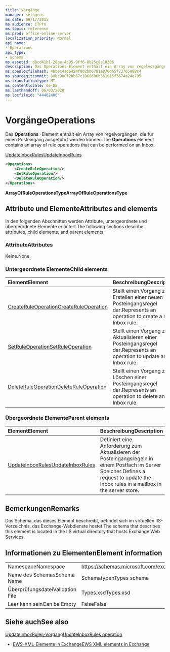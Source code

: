 ```yaml
---
title: Vorgänge
manager: sethgros
ms.date: 09/17/2015
ms.audience: ITPro
ms.topic: reference
ms.prod: office-online-server
localization_priority: Normal
api_name:
- Operations
api_type:
- schema
ms.assetid: d8cd41b1-28ae-4c95-9ff6-8b25c8e18306
description: Das Operations-Element enthält ein Array von regelvorgängen, die für einen Posteingang ausgeführt werden können.
ms.openlocfilehash: 4bbec4ad6424f802bb6781a870d65f23705e88c4
ms.sourcegitcommit: 88ec988f2bb67c1866d06b361615f3674a24e795
ms.translationtype: MT
ms.contentlocale: de-DE
ms.lasthandoff: 06/03/2020
ms.locfileid: "44462486"
---
```

# <a name="operations"></a><span data-ttu-id="0bbe5-103">Vorgänge</span><span class="sxs-lookup"><span data-stu-id="0bbe5-103">Operations</span></span>

<span data-ttu-id="0bbe5-104">Das **Operations** -Element enthält ein Array von regelvorgängen, die für einen Posteingang ausgeführt werden können.</span><span class="sxs-lookup"><span data-stu-id="0bbe5-104">The **Operations** element contains an array of rule operations that can be performed on an Inbox.</span></span> 
  
[<span data-ttu-id="0bbe5-105">UpdateInboxRules</span><span class="sxs-lookup"><span data-stu-id="0bbe5-105">UpdateInboxRules</span></span>](updateinboxrules.md)
  
```XML
<Operations>
    <CreateRuleOperation/>
    <SetRuleOperation/>
    <DeleteRuleOperation/>
</Operations>
```

 <span data-ttu-id="0bbe5-106">**ArrayOfRuleOperationsType**</span><span class="sxs-lookup"><span data-stu-id="0bbe5-106">**ArrayOfRuleOperationsType**</span></span>
## <a name="attributes-and-elements"></a><span data-ttu-id="0bbe5-107">Attribute und Elemente</span><span class="sxs-lookup"><span data-stu-id="0bbe5-107">Attributes and elements</span></span>

<span data-ttu-id="0bbe5-108">In den folgenden Abschnitten werden Attribute, untergeordnete und übergeordnete Elemente erläutert.</span><span class="sxs-lookup"><span data-stu-id="0bbe5-108">The following sections describe attributes, child elements, and parent elements.</span></span>
  
### <a name="attributes"></a><span data-ttu-id="0bbe5-109">Attribute</span><span class="sxs-lookup"><span data-stu-id="0bbe5-109">Attributes</span></span>

<span data-ttu-id="0bbe5-110">Keine.</span><span class="sxs-lookup"><span data-stu-id="0bbe5-110">None.</span></span>
  
### <a name="child-elements"></a><span data-ttu-id="0bbe5-111">Untergeordnete Elemente</span><span class="sxs-lookup"><span data-stu-id="0bbe5-111">Child elements</span></span>

|<span data-ttu-id="0bbe5-112">**Element**</span><span class="sxs-lookup"><span data-stu-id="0bbe5-112">**Element**</span></span>|<span data-ttu-id="0bbe5-113">**Beschreibung**</span><span class="sxs-lookup"><span data-stu-id="0bbe5-113">**Description**</span></span>|
|:-----|:-----|
|[<span data-ttu-id="0bbe5-114">CreateRuleOperation</span><span class="sxs-lookup"><span data-stu-id="0bbe5-114">CreateRuleOperation</span></span>](createruleoperation.md) <br/> |<span data-ttu-id="0bbe5-115">Stellt einen Vorgang zum Erstellen einer neuen Posteingangsregel dar.</span><span class="sxs-lookup"><span data-stu-id="0bbe5-115">Represents an operation to create a new Inbox rule.</span></span>  <br/> |
|[<span data-ttu-id="0bbe5-116">SetRuleOperation</span><span class="sxs-lookup"><span data-stu-id="0bbe5-116">SetRuleOperation</span></span>](setruleoperation.md) <br/> |<span data-ttu-id="0bbe5-117">Stellt einen Vorgang zum Aktualisieren einer Posteingangsregel dar.</span><span class="sxs-lookup"><span data-stu-id="0bbe5-117">Represents an operation to update an Inbox rule.</span></span>  <br/> |
|[<span data-ttu-id="0bbe5-118">DeleteRuleOperation</span><span class="sxs-lookup"><span data-stu-id="0bbe5-118">DeleteRuleOperation</span></span>](deleteruleoperation.md) <br/> |<span data-ttu-id="0bbe5-119">Stellt einen Vorgang zum Löschen einer Posteingangsregel dar.</span><span class="sxs-lookup"><span data-stu-id="0bbe5-119">Represents an operation to delete an Inbox rule.</span></span>  <br/> |
   
### <a name="parent-elements"></a><span data-ttu-id="0bbe5-120">Übergeordnete Elemente</span><span class="sxs-lookup"><span data-stu-id="0bbe5-120">Parent elements</span></span>

|<span data-ttu-id="0bbe5-121">**Element**</span><span class="sxs-lookup"><span data-stu-id="0bbe5-121">**Element**</span></span>|<span data-ttu-id="0bbe5-122">**Beschreibung**</span><span class="sxs-lookup"><span data-stu-id="0bbe5-122">**Description**</span></span>|
|:-----|:-----|
|[<span data-ttu-id="0bbe5-123">UpdateInboxRules</span><span class="sxs-lookup"><span data-stu-id="0bbe5-123">UpdateInboxRules</span></span>](updateinboxrules.md) <br/> |<span data-ttu-id="0bbe5-124">Definiert eine Anforderung zum Aktualisieren der Posteingangsregeln in einem Postfach im Server Speicher.</span><span class="sxs-lookup"><span data-stu-id="0bbe5-124">Defines a request to update the Inbox rules in a mailbox in the server store.</span></span>  <br/> |
   
## <a name="remarks"></a><span data-ttu-id="0bbe5-125">Bemerkungen</span><span class="sxs-lookup"><span data-stu-id="0bbe5-125">Remarks</span></span>

<span data-ttu-id="0bbe5-126">Das Schema, das dieses Element beschreibt, befindet sich im virtuellen IIS-Verzeichnis, das Exchange-Webdienste hostet.</span><span class="sxs-lookup"><span data-stu-id="0bbe5-126">The schema that describes this element is located in the IIS virtual directory that hosts Exchange Web Services.</span></span>
  
## <a name="element-information"></a><span data-ttu-id="0bbe5-127">Informationen zu Elementen</span><span class="sxs-lookup"><span data-stu-id="0bbe5-127">Element information</span></span>

|||
|:-----|:-----|
|<span data-ttu-id="0bbe5-128">Namespace</span><span class="sxs-lookup"><span data-stu-id="0bbe5-128">Namespace</span></span>  <br/> |https://schemas.microsoft.com/exchange/services/2006/types  <br/> |
|<span data-ttu-id="0bbe5-129">Name des Schemas</span><span class="sxs-lookup"><span data-stu-id="0bbe5-129">Schema Name</span></span>  <br/> |<span data-ttu-id="0bbe5-130">Schematypen</span><span class="sxs-lookup"><span data-stu-id="0bbe5-130">Types schema</span></span>  <br/> |
|<span data-ttu-id="0bbe5-131">Überprüfungsdatei</span><span class="sxs-lookup"><span data-stu-id="0bbe5-131">Validation File</span></span>  <br/> |<span data-ttu-id="0bbe5-132">Types.xsd</span><span class="sxs-lookup"><span data-stu-id="0bbe5-132">Types.xsd</span></span>  <br/> |
|<span data-ttu-id="0bbe5-133">Leer kann sein</span><span class="sxs-lookup"><span data-stu-id="0bbe5-133">Can be Empty</span></span>  <br/> |<span data-ttu-id="0bbe5-134">False</span><span class="sxs-lookup"><span data-stu-id="0bbe5-134">False</span></span>  <br/> |
   
## <a name="see-also"></a><span data-ttu-id="0bbe5-135">Siehe auch</span><span class="sxs-lookup"><span data-stu-id="0bbe5-135">See also</span></span>



[<span data-ttu-id="0bbe5-136">UpdateInboxRules-Vorgang</span><span class="sxs-lookup"><span data-stu-id="0bbe5-136">UpdateInboxRules operation</span></span>](updateinboxrules-operation.md)


- [<span data-ttu-id="0bbe5-137">EWS-XML-Elemente in Exchange</span><span class="sxs-lookup"><span data-stu-id="0bbe5-137">EWS XML elements in Exchange</span></span>](ews-xml-elements-in-exchange.md)

